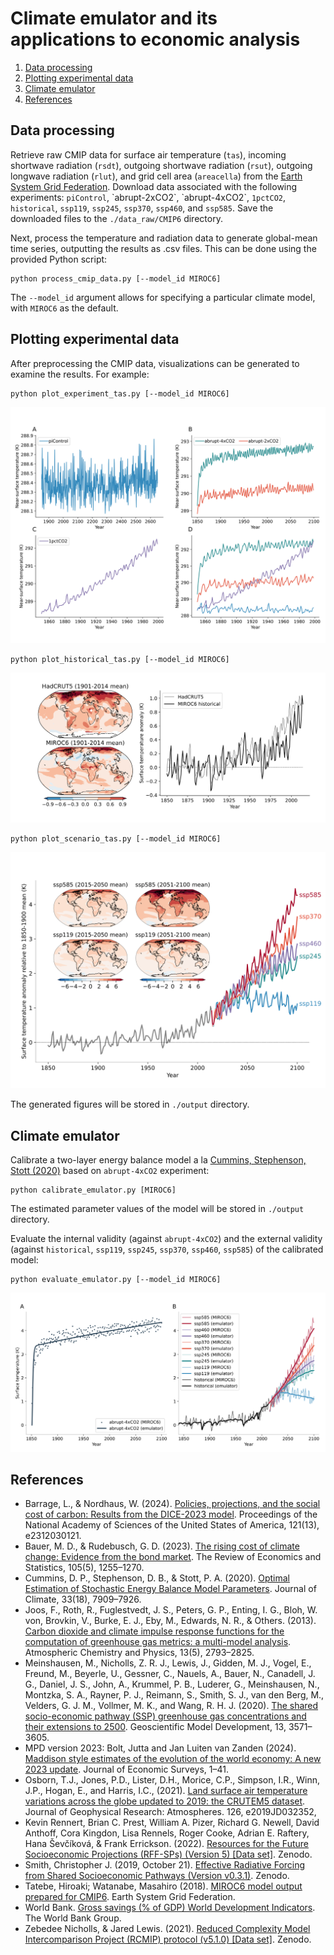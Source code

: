 
# Climate emulator and its applications to economic analysis

1.  [Data processing](#org89e0a9d)
2.  [Plotting experimental data](#org8a2bb4e)
3.  [Climate emulator](#org98b387c)
4.  [References](#org2f7887e)


<a id="org89e0a9d"></a>

## Data processing

Retrieve raw CMIP data for surface air temperature (`tas`), incoming shortwave radiation (`rsdt`), outgoing shortwave radiation (`rsut`),
outgoing longwave radiation (`rlut`), and grid cell area (`areacella`) from the [Earth System Grid Federation](https://esgf.llnl.gov/).
Download data associated with the following experiments: `piControl`, \`abrupt-2xCO2\`, \`abrupt-4xCO2\`, `1pctCO2`, `historical`, `ssp119`, `ssp245`, `ssp370`, `ssp460`, and `ssp585`.
Save the downloaded files to the `./data_raw/CMIP6` directory.

Next, process the temperature and radiation data to generate global-mean time series, outputting the results as .csv files. This can be done using the provided Python script:

    python process_cmip_data.py [--model_id MIROC6]

The `--model_id` argument allows for specifying a particular climate model, with `MIROC6` as the default.


<a id="org8a2bb4e"></a>

## Plotting experimental data

After preprocessing the CMIP data, visualizations can be generated to examine the results. For example:

    python plot_experiment_tas.py [--model_id MIROC6]

![img](./output/fig_plot_experiment_tas.svg)

    python plot_historical_tas.py [--model_id MIROC6]

![img](./output/fig_plot_historical_tas.svg)

    python plot_scenario_tas.py [--model_id MIROC6]

![img](./output/fig_plot_scenario_tas.svg)

The generated figures will be stored in `./output` directory.


<a id="org98b387c"></a>

## Climate emulator

Calibrate a two-layer energy balance model a la [Cummins, Stephenson, Stott (2020)](https://doi.org/10.1175/JCLI-D-19-0589.1) based on `abrupt-4xCO2` experiment:

    python calibrate_emulator.py [MIROC6]

The estimated parameter values of the model will be stored in `./output` directory.

Evaluate the internal validity (against `abrupt-4xCO2`)
and the external validity (against `historical`, `ssp119`, `ssp245`, `ssp370`, `ssp460`, `ssp585`)
of the calibrated model:

    python evaluate_emulator.py [--model_id MIROC6]

![img](./output/fig_evaluate_emulator.svg)


<a id="org2f7887e"></a>

## References

-   Barrage, L., & Nordhaus, W. (2024). [Policies, projections, and the social cost of carbon: Results from the DICE-2023 model](https://doi.org/10.1073/pnas.2312030121). Proceedings of the National Academy of Sciences of the United States of America, 121(13), e2312030121.
-   Bauer, M. D., & Rudebusch, G. D. (2023). [The rising cost of climate change: Evidence from the bond market](https://doi.org/10.1162/rest_a_01109). The Review of Economics and Statistics, 105(5), 1255–1270.
-   Cummins, D. P., Stephenson, D. B., & Stott, P. A. (2020). [Optimal Estimation of Stochastic Energy Balance Model Parameters](https://doi.org/10.1175/JCLI-D-19-0589.1). Journal of Climate, 33(18), 7909–7926.
-   Joos, F., Roth, R., Fuglestvedt, J. S., Peters, G. P., Enting, I. G., Bloh, W. von, Brovkin, V., Burke, E. J., Eby, M., Edwards, N. R., & Others. (2013). [Carbon dioxide and climate impulse response functions for the computation of greenhouse gas metrics: a multi-model analysis](https://acp.copernicus.org/articles/13/2793/2013/). Atmospheric Chemistry and Physics, 13(5), 2793–2825.
-   Meinshausen, M., Nicholls, Z. R. J., Lewis, J., Gidden, M. J., Vogel, E., Freund, M., Beyerle, U., Gessner, C., Nauels, A., Bauer, N., Canadell, J. G., Daniel, J. S., John, A., Krummel, P. B., Luderer, G., Meinshausen, N., Montzka, S. A., Rayner, P. J., Reimann, S., Smith, S. J., van den Berg, M., Velders, G. J. M., Vollmer, M. K., and Wang, R. H. J. (2020). [The shared socio-economic pathway (SSP) greenhouse gas concentrations and their extensions to 2500](https://doi.org/10.5194/gmd-13-3571-2020). Geoscientific Model Development, 13, 3571–3605.
-   MPD version 2023: Bolt, Jutta and Jan Luiten van Zanden (2024). [Maddison style estimates of the evolution of the world economy: A new 2023 update](http://doi.org/10.1111/joes.12618). Journal of Economic Surveys, 1–41.
-   Osborn, T.J., Jones, P.D., Lister, D.H., Morice, C.P., Simpson, I.R., Winn, J.P., Hogan, E., and Harris, I.C., (2021). [Land surface air temperature variations across the globe updated to 2019: the CRUTEM5 dataset](https://doi.org/10.1029/2019JD032352). Journal of Geophysical Research: Atmospheres. 126, e2019JD032352,
-   Kevin Rennert, Brian C. Prest, William A. Pizer, Richard G. Newell, David Anthoff, Cora Kingdon, Lisa Rennels, Roger Cooke, Adrian E. Raftery, Hana Ševčíková, & Frank Errickson. (2022). [Resources for the Future Socioeconomic Projections (RFF-SPs) (Version 5) [Data set]​](https://doi.org/10.5281/zenodo.6016583). Zenodo.
-   Smith, Christopher J. (2019, October 21). [Effective Radiative Forcing from Shared Socioeconomic Pathways (Version v0.3.1)](http://doi.org/10.5281/zenodo.3515339). Zenodo.
-   Tatebe, Hiroaki; Watanabe, Masahiro (2018). [MIROC6 model output prepared for CMIP6](https://doi.org/10.22033/ESGF/CMIP6.881). Earth System Grid Federation.
-   World Bank. [Gross savings (% of GDP) World Development Indicators](https://data.worldbank.org/indicator/NY.GNS.ICTR.ZS). The World Bank Group.
-   Zebedee Nicholls, & Jared Lewis. (2021). [Reduced Complexity Model Intercomparison Project (RCMIP) protocol (v5.1.0) [Data set]​](https://doi.org/10.5281/zenodo.4589756). Zenodo.

